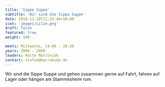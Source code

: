 ```yaml
---
title: 'Sippe Suppe'
subtitle: 'Wir sind die Sippe Suppe'
date: 2018-11-18T12:33:46+10:00
icon: 'images/Lilie.png'
draft: false
featured: true
weight: 100

meets: Mittwochs, 19:00 - 20:30
years: 2008 - 2009
leaders: Malte Marziniak
contact: stafue@barrakuda.de
---
```


Wir sind die Sippe Suppe und gehen zusammen gerne auf Fahrt, fahren auf Lager oder hängen am Stammesheim rum.
